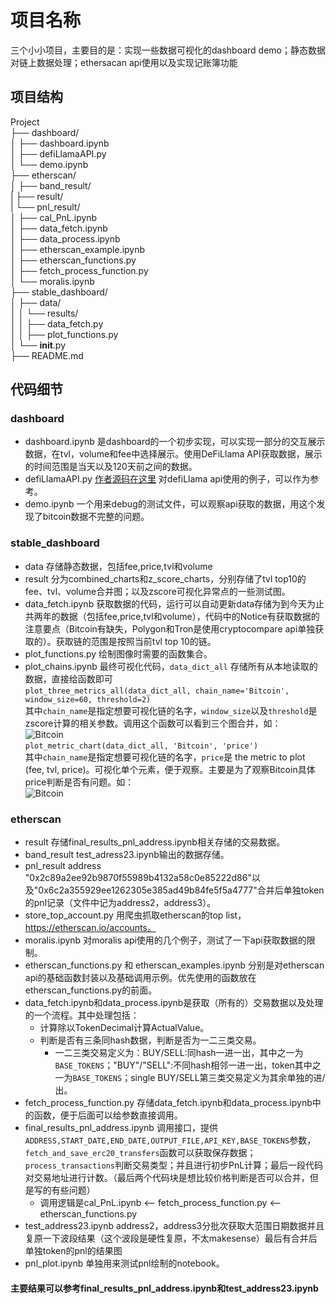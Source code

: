 <!--
 * @Author: caoyuwei e1349149@u.nus.edu
 * @Date: 2024-12-27 14:45:04
 * @LastEditors: caoyuwei e1349149@u.nus.edu
 * @LastEditTime: 2024-12-27 17:40:45
 * @FilePath: \Project\README.md
-->
# 项目名称

三个小小项目，主要目的是：实现一些数据可视化的dashboard demo；静态数据对链上数据处理；ethersacan api使用以及实现记账簿功能

## 项目结构

Project  
├── dashboard/  
│   ├── dashboard.ipynb  
│   ├── defiLlamaAPI.py  
│   └── demo.ipynb  
├── etherscan/  
│   ├── band_result/  
|   ├── result/  
|   └── pnl_result/  
│   ├── cal_PnL.ipynb  
│   ├── data_fetch.ipynb  
│   ├── data_process.ipynb  
│   ├── etherscan_example.ipynb  
│   ├── etherscan_functions.py  
│   ├── fetch_process_function.py  
│   └── moralis.ipynb  
├── stable_dashboard/  
│   ├── data/  
│   │   └── results/  
│   │       ├── data_fetch.py  
│   │       ├── plot_functions.py  
│   └── __init__.py  
├── README.md  

## 代码细节

### dashboard  

* dashboard.ipynb 是dashboard的一个初步实现，可以实现一部分的交互展示数据，在tvl，volume和fee中选择展示。使用DeFiLlama API获取数据，展示的时间范围是当天以及120天前之间的数据。
* defiLlamaAPI.py [作者源码在这里]([URL](https://github.com/AdamGetbags/defiLlamaAPI) "源码") 对defiLlama api使用的例子，可以作为参考。
* demo.ipynb 一个用来debug的测试文件，可以观察api获取的数据，用这个发现了bitcoin数据不完整的问题。

### stable_dashboard

* data 存储静态数据，包括fee,price,tvl和volume
* result 分为combined_charts和z_score_charts，分别存储了tvl top10的fee、tvl、volume合并图；以及zscore可视化异常点的一些测试图。
* data_fetch.ipynb 获取数据的代码，运行可以自动更新data存储为到今天为止共两年的数据（包括fee,price,tvl和volume），代码中的Notice有获取数据的注意要点（Bitcoin有缺失，Polygon和Tron是使用cryptocompare api单独获取的）。获取链的范围是按照当前tvl top 10的链。
* plot_functions.py 绘制图像时需要的函数集合。
* plot_chains.ipynb 最终可视化代码，`data_dict_all` 存储所有从本地读取的数据，直接给函数即可  
`plot_three_metrics_all(data_dict_all, chain_name='Bitcoin', window_size=60, threshold=2)`  
其中`chain_name`是指定想要可视化链的名字，`window_size`以及`threshold`是zscore计算的相关参数。调用这个函数可以看到三个图合并，如：  
![Bitcoin](C:\Users\YuweiCao\Documents\GitHub\Project\Project\stable_dashboard\results\z_score_charts\Bitcoin_3.png "Bitcoin")  
`plot_metric_chart(data_dict_all, 'Bitcoin', 'price')`  
其中`chain_name`是指定想要可视化链的名字，`price`是 the metric to plot (fee, tvl, price)。可视化单个元素，便于观察。主要是为了观察Bitcoin具体price判断是否有问题。如：  
![Bitcoin](C:\Users\YuweiCao\Documents\GitHub\Project\Project\stable_dashboard\results\z_score_charts\bitcoin_price.png "Bitcoin")  

### etherscan

* result 存储final_results_pnl_address.ipynb相关存储的交易数据。
* band_result test_adress23.ipynb输出的数据存储。
* pnl_result address "0x2c89a2ee92b9870f55989b4132a58c0e85222d86"以及"0x6c2a355929ee1262305e385ad49b84fe5f5a4777"合并后单独token的pnl记录（文件中记为address2，address3）。
* store_top_account.py 用爬虫抓取etherscan的top list，https://etherscan.io/accounts。
* moralis.ipynb 对moralis api使用的几个例子，测试了一下api获取数据的限制。
* etherscan_functions.py 和 etherscan_examples.ipynb 分别是对etherscan api的基础函数封装以及基础调用示例。优先使用的函数放在etherscan_functions.py的前面。
* data_fetch.ipynb和data_process.ipynb是获取（所有的）交易数据以及处理的一个流程。其中处理包括：
  * 计算除以TokenDecimal计算ActualValue。
  * 判断是否有三条同hash数据，判断是否为一二三类交易。
    * 一二三类交易定义为：BUY/SELL:同hash一进一出，其中之一为`BASE_TOKENS`；"BUY"/"SELL":不同hash相邻一进一出，token其中之一为`BASE_TOKENS`；single BUY/SELL第三类交易定义为其余单独的进/出。
* fetch_process_function.py 存储data_fetch.ipynb和data_process.ipynb中的函数，便于后面可以给参数直接调用。
* final_results_pnl_address.ipynb 调用接口，提供`ADDRESS,START_DATE,END_DATE,OUTPUT_FILE,API_KEY,BASE_TOKENS`参数，`fetch_and_save_erc20_transfers`函数可以获取保存数据；`process_transactions`判断交易类型；并且进行初步PnL计算；最后一段代码对交易地址进行计数。（最后两个代码块是想比较价格判断是否可以合并，但是写的有些问题）
  * 调用逻辑是cal_PnL.ipynb <-- fetch_process_function.py <-- etherscan_functions.py
* test_address23.ipynb address2，address3分批次获取大范围日期数据并且复原一下波段结果（这个波段是硬性复原，不太makesense）最后有合并后单独token的pnl的结果图
* pnl_plot.ipynb 单独用来测试pnl绘制的notebook。

#### 主要结果可以参考final_results_pnl_address.ipynb和test_address23.ipynb
